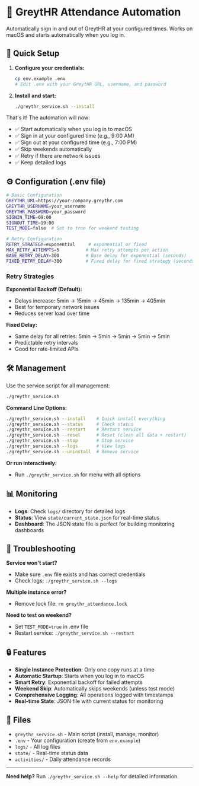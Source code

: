 # 🎯 GreytHR Attendance Automation

Automatically sign in and out of GreytHR at your configured times. Works on macOS and starts automatically when you log in.

## 🚀 Quick Setup

1. **Configure your credentials:**
   ```bash
   cp env.example .env
   # Edit .env with your GreytHR URL, username, and password
   ```

2. **Install and start:**
   ```bash
   ./greythr_service.sh --install
   ```

That's it! The automation will now:
- ✅ Start automatically when you log in to macOS
- ✅ Sign in at your configured time (e.g., 9:00 AM)
- ✅ Sign out at your configured time (e.g., 7:00 PM)
- ✅ Skip weekends automatically
- ✅ Retry if there are network issues
- ✅ Keep detailed logs

## ⚙️ Configuration (.env file)

```bash
# Basic Configuration
GREYTHR_URL=https://your-company.greythr.com
GREYTHR_USERNAME=your_username
GREYTHR_PASSWORD=your_password
SIGNIN_TIME=09:00
SIGNOUT_TIME=19:00
TEST_MODE=false  # Set to true for weekend testing

# Retry Configuration
RETRY_STRATEGY=exponential     # exponential or fixed
MAX_RETRY_ATTEMPTS=5          # Max retry attempts per action
BASE_RETRY_DELAY=300          # Base delay for exponential (seconds)
FIXED_RETRY_DELAY=300         # Fixed delay for fixed strategy (seconds)
```

### Retry Strategies

**Exponential Backoff (Default):**
- Delays increase: 5min → 15min → 45min → 135min → 405min
- Best for temporary network issues
- Reduces server load over time

**Fixed Delay:**
- Same delay for all retries: 5min → 5min → 5min → 5min → 5min
- Predictable retry intervals
- Good for rate-limited APIs

## 🛠️ Management

Use the service script for all management:
```bash
./greythr_service.sh
```

**Command Line Options:**
```bash
./greythr_service.sh --install    # Quick install everything
./greythr_service.sh --status     # Check status
./greythr_service.sh --restart    # Restart service
./greythr_service.sh --reset      # Reset (clean all data + restart)
./greythr_service.sh --stop       # Stop service
./greythr_service.sh --logs       # View logs
./greythr_service.sh --uninstall  # Remove service
```

**Or run interactively:**
- Run `./greythr_service.sh` for menu with all options

## 📊 Monitoring

- **Logs**: Check `logs/` directory for detailed logs
- **Status**: View `state/current_state.json` for real-time status
- **Dashboard**: The JSON state file is perfect for building monitoring dashboards

## 🚨 Troubleshooting

**Service won't start?**
- Make sure `.env` file exists and has correct credentials
- Check logs: `./greythr_service.sh --logs`

**Multiple instance error?**
- Remove lock file: `rm greythr_attendance.lock`

**Need to test on weekend?**
- Set `TEST_MODE=true` in .env file
- Restart service: `./greythr_service.sh --restart`

## 🔒 Features

- **Single Instance Protection**: Only one copy runs at a time
- **Automatic Startup**: Starts when you log in to macOS
- **Smart Retry**: Exponential backoff for failed attempts
- **Weekend Skip**: Automatically skips weekends (unless test mode)
- **Comprehensive Logging**: All operations logged with timestamps
- **Real-time State**: JSON file with current status for monitoring

## 📁 Files

- `greythr_service.sh` - Main script (install, manage, monitor)
- `.env` - Your configuration (create from `env.example`)
- `logs/` - All log files
- `state/` - Real-time status data
- `activities/` - Daily attendance records

---

**Need help?** Run `./greythr_service.sh --help` for detailed information.
